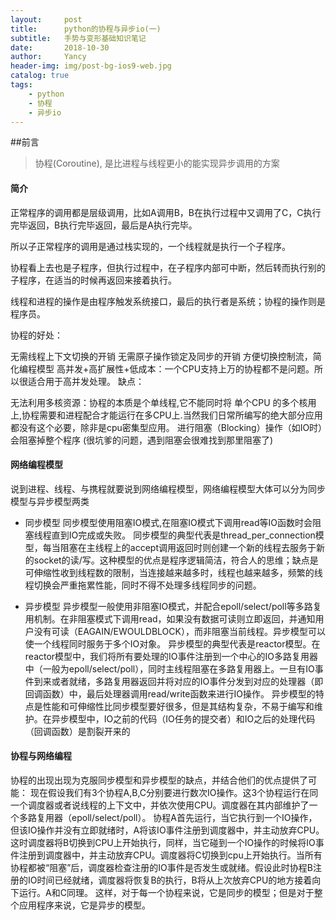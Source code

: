 ```yaml
---
layout:     post
title:      python的协程与异步io(一)
subtitle:   手势与变形基础知识笔记
date:       2018-10-30
author:     Yancy
header-img: img/post-bg-ios9-web.jpg
catalog: true
tags:
    - python
    - 协程
    - 异步io
---
```


##前言
>协程(Coroutine), 是比进程与线程更小的能实现异步调用的方案


#### 简介

正常程序的调用都是层级调用，比如A调用B，B在执行过程中又调用了C，C执行完毕返回，B执行完毕返回，最后是A执行完毕。

所以子正常程序的调用是通过栈实现的，一个线程就是执行一个子程序。

协程看上去也是子程序，但执行过程中，在子程序内部可中断，然后转而执行别的子程序，在适当的时候再返回来接着执行。

线程和进程的操作是由程序触发系统接口，最后的执行者是系统；协程的操作则是程序员。

协程的好处：

无需线程上下文切换的开销
无需原子操作锁定及同步的开销
方便切换控制流，简化编程模型
高并发+高扩展性+低成本：一个CPU支持上万的协程都不是问题。所以很适合用于高并发处理。
缺点：

无法利用多核资源：协程的本质是个单线程,它不能同时将 单个CPU 的多个核用上,协程需要和进程配合才能运行在多CPU上.当然我们日常所编写的绝大部分应用都没有这个必要，除非是cpu密集型应用。
进行阻塞（Blocking）操作（如IO时）会阻塞掉整个程序 (很坑爹的问题，遇到阻塞会很难找到那里阻塞了)

#### 网络编程模型
说到进程、线程、与携程就要说到网络编程模型，网络编程模型大体可以分为同步模型与异步模型两类

- 同步模型
    同步模型使用阻塞IO模式,在阻塞IO模式下调用read等IO函数时会阻塞线程直到IO完成或失败。 同步模型的典型代表是thread_per_connection模型，每当阻塞在主线程上的accept调用返回时则创建一个新的线程去服务于新的socket的读/写。这种模型的优点是程序逻辑简洁，符合人的思维；缺点是可伸缩性收到线程数的限制，当连接越来越多时，线程也越来越多，频繁的线程切换会严重拖累性能，同时不得不处理多线程同步的问题。

- 异步模型
    异步模型一般使用非阻塞IO模式，并配合epoll/select/poll等多路复用机制。在非阻塞模式下调用read，如果没有数据可读则立即返回，并通知用户没有可读（EAGAIN/EWOULDBLOCK），而非阻塞当前线程。异步模型可以使一个线程同时服务于多个IO对象。 异步模型的典型代表是reactor模型。在reactor模型中，我们将所有要处理的IO事件注册到一个中心的IO多路复用器中（一般为epoll/select/poll），同时主线程阻塞在多路复用器上。一旦有IO事件到来或者就绪，多路复用器返回并将对应的IO事件分发到对应的处理器（即回调函数）中，最后处理器调用read/write函数来进行IO操作。
    异步模型的特点是性能和可伸缩性比同步模型要好很多，但是其结构复杂，不易于编写和维护。在异步模型中，IO之前的代码（IO任务的提交者）和IO之后的处理代码（回调函数）是割裂开来的
    
#### 协程与网络编程
协程的出现出现为克服同步模型和异步模型的缺点，并结合他们的优点提供了可能： 现在假设我们有3个协程A,B,C分别要进行数次IO操作。这3个协程运行在同一个调度器或者说线程的上下文中，并依次使用CPU。调度器在其内部维护了一个多路复用器（epoll/select/poll）。 协程A首先运行，当它执行到一个IO操作，但该IO操作并没有立即就绪时，A将该IO事件注册到调度器中，并主动放弃CPU。这时调度器将B切换到CPU上开始执行，同样，当它碰到一个IO操作的时候将IO事件注册到调度器中，并主动放弃CPU。调度器将C切换到cpu上开始执行。当所有协程都被“阻塞”后，调度器检查注册的IO事件是否发生或就绪。假设此时协程B注册的IO时间已经就绪，调度器将恢复B的执行，B将从上次放弃CPU的地方接着向下运行。A和C同理。 这样，对于每一个协程来说，它是同步的模型；但是对于整个应用程序来说，它是异步的模型。
